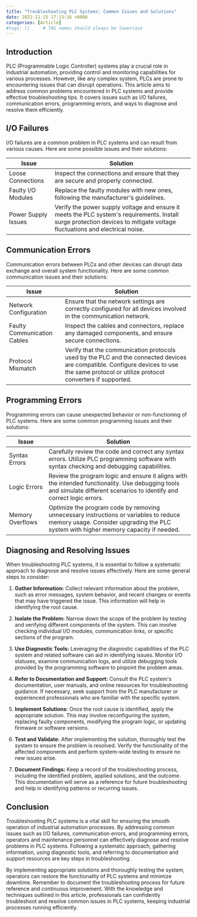 ```yaml
---
title: "Troubleshooting PLC Systems: Common Issues and Solutions"
date: 2022-11-15 17:13:16 +0000
categories: [Article]
#tags: []     # TAG names should always be lowercase
---
```



## Introduction

PLC (Programmable Logic Controller) systems play a crucial role in industrial automation, providing control and monitoring capabilities for various processes. However, like any complex system, PLCs are prone to encountering issues that can disrupt operations. This article aims to address common problems encountered in PLC systems and provide effective troubleshooting tips. It covers issues such as I/O failures, communication errors, programming errors, and ways to diagnose and resolve them efficiently.

## I/O Failures

I/O failures are a common problem in PLC systems and can result from various causes. Here are some possible issues and their solutions:

| **Issue** | **Solution** |
| --- | --- |
| Loose Connections | Inspect the connections and ensure that they are secure and properly connected. |
| Faulty I/O Modules | Replace the faulty modules with new ones, following the manufacturer's guidelines. |
| Power Supply Issues | Verify the power supply voltage and ensure it meets the PLC system's requirements. Install surge protection devices to mitigate voltage fluctuations and electrical noise. |

## Communication Errors

Communication errors between PLCs and other devices can disrupt data exchange and overall system functionality. Here are some common communication issues and their solutions:

| **Issue** | **Solution** |
| --- | --- |
| Network Configuration | Ensure that the network settings are correctly configured for all devices involved in the communication network. |
| Faulty Communication Cables | Inspect the cables and connectors, replace any damaged components, and ensure secure connections. |
| Protocol Mismatch | Verify that the communication protocols used by the PLC and the connected devices are compatible. Configure devices to use the same protocol or utilize protocol converters if supported. |

## Programming Errors

Programming errors can cause unexpected behavior or non-functioning of PLC systems. Here are some common programming issues and their solutions:

| **Issue** | **Solution** |
| --- | --- |
| Syntax Errors | Carefully review the code and correct any syntax errors. Utilize PLC programming software with syntax checking and debugging capabilities. |
| Logic Errors | Review the program logic and ensure it aligns with the intended functionality. Use debugging tools and simulate different scenarios to identify and correct logic errors. |
| Memory Overflows | Optimize the program code by removing unnecessary instructions or variables to reduce memory usage. Consider upgrading the PLC system with higher memory capacity if needed. |

## Diagnosing and Resolving Issues

When troubleshooting PLC systems, it is essential to follow a systematic approach to diagnose and resolve issues effectively. Here are some general steps to consider:

1. **Gather Information:** Collect relevant information about the problem, such as error messages, system behavior, and recent changes or events that may have triggered the issue. This information will help in identifying the root cause.

2. **Isolate the Problem:** Narrow down the scope of the problem by testing and verifying different components of the system. This can involve checking individual I/O modules, communication links, or specific sections of the program.

3. **Use Diagnostic Tools:** Leveraging the diagnostic capabilities of the PLC system and related software can aid in identifying issues. Monitor I/O statuses, examine communication logs, and utilize debugging tools provided by the programming software to pinpoint the problem areas.

4. **Refer to Documentation and Support:** Consult the PLC system's documentation, user manuals, and online resources for troubleshooting guidance. If necessary, seek support from the PLC manufacturer or experienced professionals who are familiar with the specific system.

5. **Implement Solutions:** Once the root cause is identified, apply the appropriate solution. This may involve reconfiguring the system, replacing faulty components, modifying the program logic, or updating firmware or software versions.

6. **Test and Validate:** After implementing the solution, thoroughly test the system to ensure the problem is resolved. Verify the functionality of the affected components and perform system-wide testing to ensure no new issues arise.

7. **Document Findings:** Keep a record of the troubleshooting process, including the identified problem, applied solutions, and the outcome. This documentation will serve as a reference for future troubleshooting and help in identifying patterns or recurring issues.

## Conclusion

Troubleshooting PLC systems is a vital skill for ensuring the smooth operation of industrial automation processes. By addressing common issues such as I/O failures, communication errors, and programming errors, operators and maintenance personnel can effectively diagnose and resolve problems in PLC systems. Following a systematic approach, gathering information, using diagnostic tools, and referring to documentation and support resources are key steps in troubleshooting.

By implementing appropriate solutions and thoroughly testing the system, operators can restore the functionality of PLC systems and minimize downtime. Remember to document the troubleshooting process for future reference and continuous improvement. With the knowledge and techniques outlined in this article, professionals can confidently troubleshoot and resolve common issues in PLC systems, keeping industrial processes running efficiently.